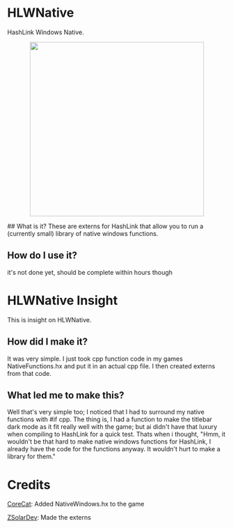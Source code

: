 # HLWNative
HashLink Windows Native.
<p align="center">
  <img width="400" src="https://github.com/ZSolarDev/HLWNative/blob/main/resource/Logo.png">
</p>
## What is it?
These are externs for HashLink that allow you to run a (currently small) library of native windows functions.

## How do I use it?
it's not done yet, should be complete within hours though

# HLWNative Insight
This is insight on HLWNative.
## How did I make it?
It was very simple. I just took cpp function code in my games NativeFunctions.hx and put it in an actual cpp file. I then created externs from that code.
## What led me to make this?
Well that's very simple too; I noticed that I had to surround my native functions with #if cpp. The thing is, I had a function to make the titlebar dark mode as it fit really well with the game; but ai didn't have that luxury when compiling to HashLink for a quick test. Thats when i thought, "Hmm, it wouldn't be that hard to make native windows functions for HashLink, I already have the code for the functions anyway. It wouldn't hurt to make a library for them."

# Credits
[CoreCat](github.com/corecathx): Added NativeWindows.hx to the game

[ZSolarDev](github.com/ZSolarDev): Made the externs
